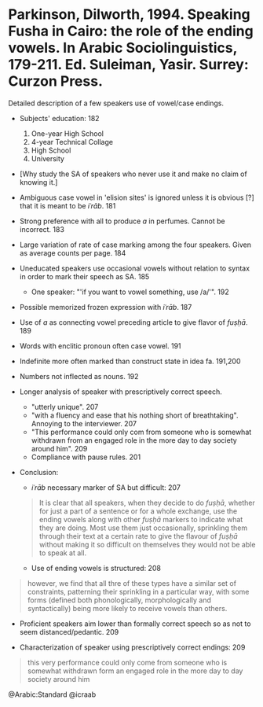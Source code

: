 # Parkinson, Dilworth, 1994. Speaking Fusha in Cairo: the role of the ending vowels. In Arabic Sociolinguistics, 179-211. Ed. Suleiman, Yasir. Surrey: Curzon Press.

Detailed description of a few speakers use of vowel/case endings. 

- Subjects' education: 182
   1. One-year High School
   2. 4-year Technical Collage
   3. High School
   4. University

- [Why study the SA of speakers who never use it and make no claim of knowing it.]

- Ambiguous case vowel in 'elision sites' is ignored unless it is obvious [?] that it is meant to be *iʿrāb*. 181

- Strong preference with all to produce *a* in perfumes. Cannot be incorrect. 183

- Large variation of rate of case marking among the four speakers. Given as average counts per page. 184

- Uneducated speakers use occasional vowels without relation to syntax in order to mark their speech as SA. 185 
  - One speaker: "'if you want to vowel something, use /a/'". 192 

- Possible memorized frozen expression with *iʿrāb*. 187

- Use of *a* as connecting vowel preceding article to give flavor of *fuṣḥā*. 189

- Words with enclitic pronoun often case vowel. 191

- Indefinite more often marked than construct state in idea fa. 191,200

- Numbers not inflected as nouns. 192

- Longer analysis of speaker with prescriptively correct speech.
  - "utterly unique". 207
  - "with a fluency and ease that his nothing short of breathtaking". Annoying to the interviewer. 207
  - "This performance could only com from someone who is somewhat withdrawn from an engaged role in the more day to day society around him". 209
  - Compliance with pause rules. 201

- Conclusion: 
  - *iʿrāb* necessary marker of SA but difficult: 207

  > It is clear that all speakers, when they decide to do *fuṣḥā*, whether for just a part of a sentence or for a whole exchange, use the ending vowels along with other *fuṣḥā* markers to indicate what they are doing. Most use them just occasionally, sprinkling them through their text at a certain rate to give the flavour of *fuṣḥā* without making it so difficult on themselves they would not be able to speak at all.

  - Use of ending vowels is structured: 208

> however, we find that all thre of these types have a similar set of constraints, patterning their sprinkling in a particular way, with some forms (defined both phonologically, morphologically and syntactically) being more likely to receive vowels than others.

  - Proficient speakers aim lower than formally correct speech so as not to seem distanced/pedantic. 209

- Characterization of speaker using prescriptively correct endings: 209

> this very performance could only come from someone who is somewhat withdrawn form an engaged role in the more day to day society around him

@Arabic:Standard
@icraab
